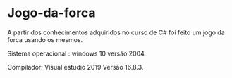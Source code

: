 # Jogo-da-forca
A partir dos conhecimentos adquiridos no curso de C# foi feito um jogo da forca usando os mesmos.

Sistema operacional : windows 10 versão 2004.

Compilador: Visual estudio 2019 Versão 16.8.3.
